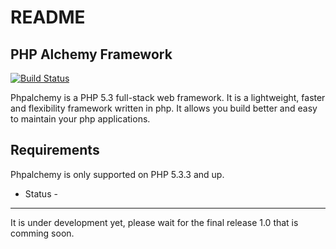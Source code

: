 README
=========================
PHP Alchemy Framework
------------
[![Build Status](https://secure.travis-ci.org/eriknyk/phpalchemy.png?branch=master)](http://travis-ci.org/eriknyk/phpalchemy)
 

Phpalchemy is a PHP 5.3 full-stack web framework. It is a lightweight, faster and flexibility framework written in php. It allows you build better and easy to maintain your php applications.

Requirements
------------

Phpalchemy is only supported on PHP 5.3.3 and up.

- Status - 
------------
It is under development yet, please wait for the final release 1.0 that is comming soon.

